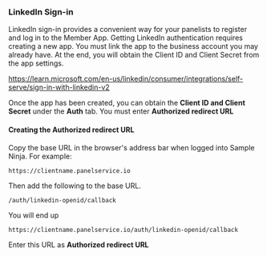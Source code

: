 ### LinkedIn Sign-in

LinkedIn sign-in provides a convenient way for your panelists to register and log in to the Member App. Getting LinkedIn authentication requires creating a new app. You must link the app to the business account you may already have. At the end, you will obtain the Client ID and Client Secret from the app settings.

https://learn.microsoft.com/en-us/linkedin/consumer/integrations/self-serve/sign-in-with-linkedin-v2

Once the app has been created, you can obtain the **Client ID and Client Secret** under the **Auth** tab. You must enter **Authorized redirect URL**

#### Creating the Authorized redirect URL

Copy the base URL in the browser's address bar when logged into Sample Ninja. For example:
```
https://clientname.panelservice.io
```
Then add the following to the base URL.
```
/auth/linkedin-openid/callback
```
You will end up 
```
https://clientname.panelservice.io/auth/linkedin-openid/callback
```

Enter this URL as **Authorized redirect URL**
